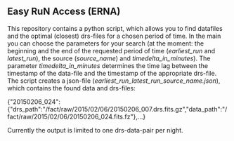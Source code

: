 ## Easy RuN Access (ERNA)

This repository contains a python script, which allows you to find datafiles and the optimal (closest) drs-files for a chosen period of time.
In the main you can choose the parameters for your search (at the moment: the beginning and the end of the requested period of time (*earliest_run* and *latest_run*), the source (*source_name*) and *timedelta_in_minutes*).
The parameter *timedelta_in_minutes* determines the time lag between the timestamp of the data-file and the timestamp of the appropriate drs-file. 
The script creates a json-file (*earliest_run_latest_run_source_name.json*), which contains the found data and drs-files:

{"20150206_024":{"drs_path":"\/fact\/raw\/2015\/02\/06\/20150206_007.drs.fits.gz","data_path":"\/fact\/raw\/2015\/02\/06\/20150206_024.fits.fz"},...}

Currently the output is limited to one drs-data-pair per night.
